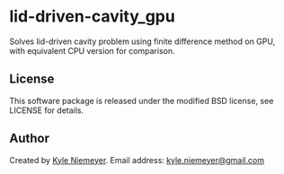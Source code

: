 lid-driven-cavity_gpu
=====================

Solves lid-driven cavity problem using finite difference method on GPU, with equivalent CPU version for comparison.

License
-------

This software package is released under the modified BSD license, see LICENSE for details.

Author
------

Created by [Kyle Niemeyer](http://kyleniemeyer.com). Email address: [kyle.niemeyer@gmail.com](mailto:kyle.niemeyer@gmail.com)
